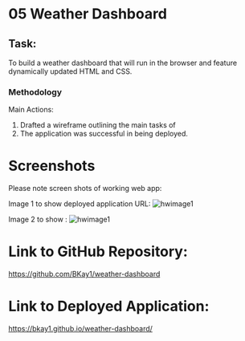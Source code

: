 # 05 Weather Dashboard

## Task:

To build a weather dashboard that will run in the browser and feature dynamically updated HTML and CSS.

### Methodology

Main Actions:

1.  Drafted a wireframe outlining the main tasks of
2.  The application was successful in being deployed.

# Screenshots

Please note screen shots of working web app:

Image 1 to show deployed application URL: ![hwimage1]()

Image 2 to show : ![hwimage1]()

# Link to GitHub Repository:

https://github.com/BKay1/weather-dashboard

# Link to Deployed Application:

https://bkay1.github.io/weather-dashboard/
